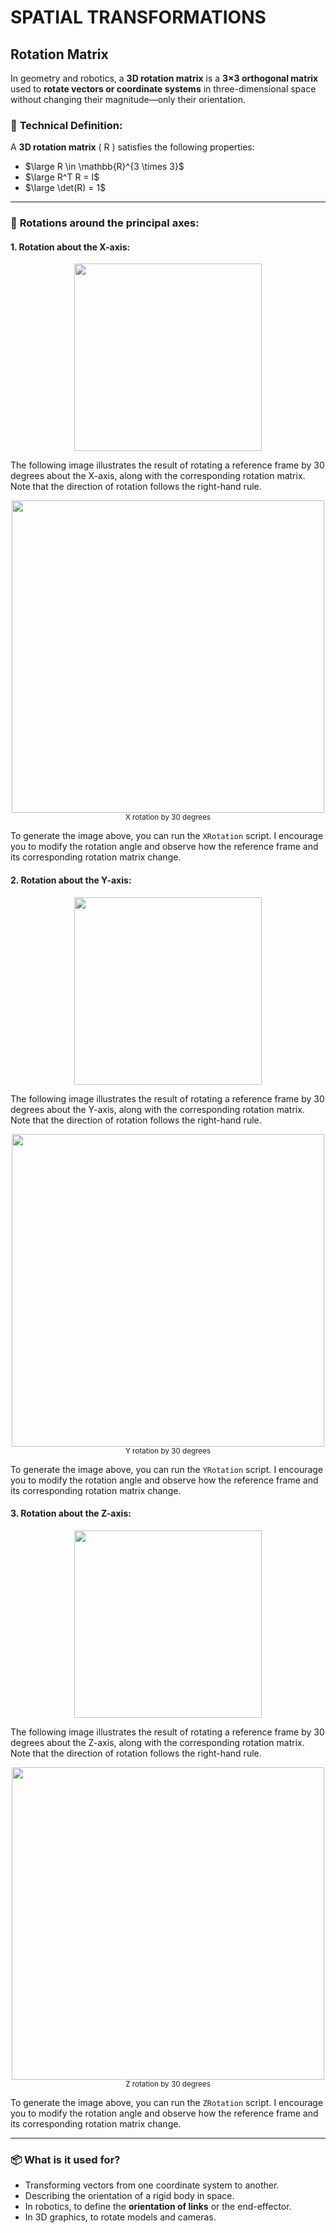 # SPATIAL TRANSFORMATIONS

## Rotation Matrix

In geometry and robotics, a **3D rotation matrix** is a **3×3 orthogonal matrix** used to **rotate vectors or coordinate systems** in three-dimensional space without changing their magnitude—only their orientation.


### 🔧 **Technical Definition:**

A **3D rotation matrix** \( R \) satisfies the following properties:

- $\large R \in \mathbb{R}^{3 \times 3}$
- $\large R^T R = I$
- $\large \det(R) = 1$ 

---

### 📐 **Rotations around the principal axes:**

#### 1. Rotation about the **X-axis**:

<div align="center">
<img src="../Images/Spatial/01_Spatial.png" width="300"/><br \>
</div>


The following image illustrates the result of rotating a reference frame by 30 degrees about the X-axis, along with the corresponding rotation matrix. Note that the direction of rotation follows the right-hand rule.

<div align="center">
<img src="../Images/Spatial/02_Spatial.png" width="500"/><br \>
<small>X rotation by 30 degrees</small>
</div>

To generate the image above, you can run the `XRotation` script. I encourage you to modify the rotation angle and observe how the reference frame and its corresponding rotation matrix change.

#### 2. Rotation about the **Y-axis**:

<div align="center">
<img src="../Images/Spatial/03_Spatial.png" width="300"/><br \>
</div>


The following image illustrates the result of rotating a reference frame by 30 degrees about the Y-axis, along with the corresponding rotation matrix. Note that the direction of rotation follows the right-hand rule.

<div align="center">
<img src="../Images/Spatial/04_Spatial.png" width="500"/><br \>
<small>Y rotation by 30 degrees</small>
</div>

To generate the image above, you can run the `YRotation` script. I encourage you to modify the rotation angle and observe how the reference frame and its corresponding rotation matrix change.

#### 3. Rotation about the **Z-axis**:

<div align="center">
<img src="../Images/Spatial/05_Spatial.png" width="300"/><br \>
</div>


The following image illustrates the result of rotating a reference frame by 30 degrees about the Z-axis, along with the corresponding rotation matrix. Note that the direction of rotation follows the right-hand rule.

<div align="center">
<img src="../Images/Spatial/06_Spatial.png" width="500"/><br \>
<small>Z rotation by 30 degrees</small>
</div>

To generate the image above, you can run the `ZRotation` script. I encourage you to modify the rotation angle and observe how the reference frame and its corresponding rotation matrix change.



---

### 📦 **What is it used for?**

- Transforming vectors from one coordinate system to another.
- Describing the orientation of a rigid body in space.
- In robotics, to define the **orientation of links** or the end-effector.
- In 3D graphics, to rotate models and cameras.
